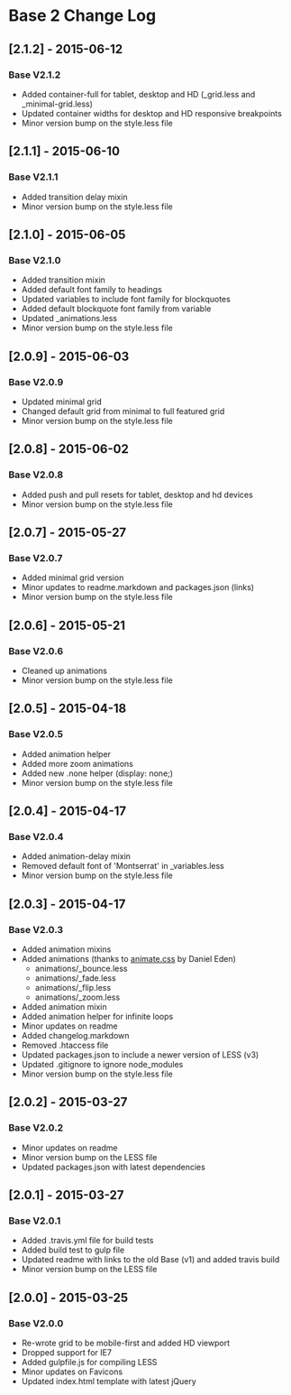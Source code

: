 # Base 2 Change Log

## [2.1.2] - 2015-06-12
### Base V2.1.2
- Added container-full for tablet, desktop and HD (_grid.less and _minimal-grid.less)
- Updated container widths for desktop and HD responsive breakpoints
- Minor version bump on the style.less file


## [2.1.1] - 2015-06-10
### Base V2.1.1
- Added transition delay mixin
- Minor version bump on the style.less file


## [2.1.0] - 2015-06-05
### Base V2.1.0
- Added transition mixin
- Added default font family to headings
- Updated variables to include font family for blockquotes
- Added default blockquote font family from variable
- Updated _animations.less
- Minor version bump on the style.less file


## [2.0.9] - 2015-06-03
### Base V2.0.9
- Updated minimal grid
- Changed default grid from minimal to full featured grid
- Minor version bump on the style.less file


## [2.0.8] - 2015-06-02
### Base V2.0.8
- Added push and pull resets for tablet, desktop and hd devices
- Minor version bump on the style.less file


## [2.0.7] - 2015-05-27
### Base V2.0.7
- Added minimal grid version
- Minor updates to readme.markdown and packages.json (links)
- Minor version bump on the style.less file


## [2.0.6] - 2015-05-21
### Base V2.0.6
- Cleaned up animations
- Minor version bump on the style.less file


## [2.0.5] - 2015-04-18
### Base V2.0.5
- Added animation helper
- Added more zoom animations
- Added new .none helper (display: none;)
- Minor version bump on the style.less file


## [2.0.4] - 2015-04-17
### Base V2.0.4
- Added animation-delay mixin
- Removed default font of 'Montserrat' in _variables.less
- Minor version bump on the style.less file


## [2.0.3] - 2015-04-17
### Base V2.0.3
- Added animation mixins
- Added animations (thanks to [animate.css](http://daneden.github.io/animate.css/) by Daniel Eden)
  - animations/_bounce.less
  - animations/_fade.less
  - animations/_flip.less
  - animations/_zoom.less
- Added animation mixin
- Added animation helper for infinite loops
- Minor updates on readme
- Added changelog.markdown
- Removed .htaccess file
- Updated packages.json to include a newer version of LESS (v3)
- Updated .gitignore to ignore node_modules
- Minor version bump on the style.less file


## [2.0.2] - 2015-03-27
### Base V2.0.2
- Minor updates on readme
- Minor version bump on the LESS file
- Updated packages.json with latest dependencies


## [2.0.1] - 2015-03-27
### Base V2.0.1
- Added .travis.yml file for build tests
- Added build test to gulp file
- Updated readme with links to the old Base (v1) and added travis build
- Minor version bump on the LESS file


## [2.0.0] - 2015-03-25
### Base V2.0.0
- Re-wrote grid to be mobile-first and added HD viewport
- Dropped support for IE7
- Added gulpfile.js for compiling LESS
- Minor updates on Favicons
- Updated index.html template with latest jQuery